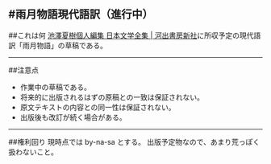 #雨月物語現代語訳（進行中）
----
##これは何
[池澤夏樹個人編集 日本文学全集 | 河出書房新社](http://www.kawade.co.jp/nihon_bungaku_zenshu/)に所収予定の現代語訳「雨月物語」の草稿である。

----
##注意点

* 作業中の草稿である。
* 将来的に出版されるはずの原稿との一致は保証されない。
* 原文テキストの内容との同一性は保証されない。
* 出版後も改訂が続く場合がある。

----
##権利回り
現時点では by-na-sa とする。
出版予定物なので、あまり荒っぽく扱わないこと。
